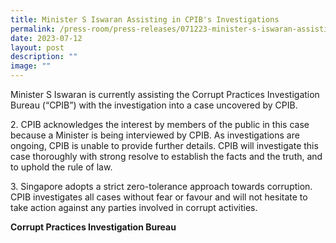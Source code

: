 ```yaml
---
title: Minister S Iswaran Assisting in CPIB's Investigations
permalink: /press-room/press-releases/071223-minister-s-iswaran-assisting-in-cpib-investigations/
date: 2023-07-12
layout: post
description: ""
image: ""
---
```


Minister S Iswaran is currently assisting the Corrupt Practices Investigation Bureau (“CPIB”) with the investigation into a case uncovered by CPIB.

2\. CPIB acknowledges the interest by members of the public in this case because a Minister is being interviewed by CPIB. As investigations are ongoing, CPIB is unable to provide further details. CPIB will investigate this case thoroughly with strong resolve to establish the facts and the truth, and to uphold the rule of law.

3\. Singapore adopts a strict zero-tolerance approach towards corruption. CPIB investigates all cases without fear or favour and will not hesitate to take action against any parties involved in corrupt activities.

**Corrupt Practices Investigation Bureau**
